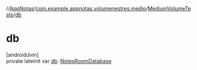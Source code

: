 //[AppNotas](../../../index.md)/[com.example.appnotas.volumenestres.medio](../index.md)/[MediumVolumeTests](index.md)/[db](db.md)

# db

[androidJvm]\
private lateinit var [db](db.md): [NotesRoomDatabase](../../com.example.appnotas.database/-notes-room-database/index.md)
